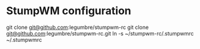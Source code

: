 # StumpWM configuration

  git clone git@github.com:legumbre/stumpwm-rc
  git clone git@github.com:legumbre/stumpwm-rc.git
  ln -s ~/stumpwm-rc/.stumpwmrc ~/.stumpwmrc

